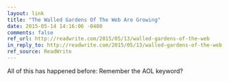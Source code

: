 ```yaml
---
layout: link
title: "The Walled Gardens Of The Web Are Growing"
date: 2015-05-14 14:16:06 -0400
comments: false
ref_url: http://readwrite.com/2015/05/13/walled-gardens-of-the-web
in_reply_to: http://readwrite.com/2015/05/13/walled-gardens-of-the-web
ref_source: ReadWrite
---
```


All of this has happened before: Remember the AOL keyword? 